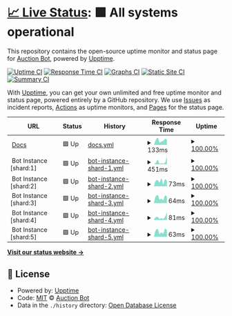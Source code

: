 # [📈 Live Status](https://Auction-Bot.github.io/status): <!--live status--> **🟩 All systems operational**

This repository contains the open-source uptime monitor and status page for [Auction Bot](https://Auction-Bot.github.io/status), powered by [Upptime](https://github.com/upptime/upptime).

[![Uptime CI](https://github.com/Auction-Bot/status/workflows/Uptime%20CI/badge.svg)](https://github.com/Auction-Bot/status/actions?query=workflow%3A%22Uptime+CI%22)
[![Response Time CI](https://github.com/Auction-Bot/status/workflows/Response%20Time%20CI/badge.svg)](https://github.com/Auction-Bot/status/actions?query=workflow%3A%22Response+Time+CI%22)
[![Graphs CI](https://github.com/Auction-Bot/status/workflows/Graphs%20CI/badge.svg)](https://github.com/Auction-Bot/status/actions?query=workflow%3A%22Graphs+CI%22)
[![Static Site CI](https://github.com/Auction-Bot/status/workflows/Static%20Site%20CI/badge.svg)](https://github.com/Auction-Bot/status/actions?query=workflow%3A%22Static+Site+CI%22)
[![Summary CI](https://github.com/Auction-Bot/status/workflows/Summary%20CI/badge.svg)](https://github.com/Auction-Bot/status/actions?query=workflow%3A%22Summary+CI%22)

With [Upptime](https://upptime.js.org), you can get your own unlimited and free uptime monitor and status page, powered entirely by a GitHub repository. We use [Issues](https://github.com/Auction-Bot/status/issues) as incident reports, [Actions](https://github.com/Auction-Bot/status/actions) as uptime monitors, and [Pages](https://Auction-Bot.github.io/status) for the status page.

<!--start: status pages-->
<!-- This summary is generated by Upptime (https://github.com/upptime/upptime) -->
<!-- Do not edit this manually, your changes will be overwritten -->
<!-- prettier-ignore -->
| URL | Status | History | Response Time | Uptime |
| --- | ------ | ------- | ------------- | ------ |
| <img alt="" src="https://raw.githubusercontent.com/Auction-Bot/docs/master/Homepage/wwwroot/favicon.svg" height="13"> [Docs](https://auction-bot.github.io/docs/) | 🟩 Up | [docs.yml](https://github.com/Auction-Bot/status/commits/HEAD/history/docs.yml) | <details><summary><img alt="Response time graph" src="./graphs/docs/response-time-week.png" height="20"> 133ms</summary><br><a href="https://Auction-Bot.github.io/status/history/docs"><img alt="Response time 87" src="https://img.shields.io/endpoint?url=https%3A%2F%2Fraw.githubusercontent.com%2FAuction-Bot%2Fstatus%2FHEAD%2Fapi%2Fdocs%2Fresponse-time.json"></a><br><a href="https://Auction-Bot.github.io/status/history/docs"><img alt="24-hour response time 147" src="https://img.shields.io/endpoint?url=https%3A%2F%2Fraw.githubusercontent.com%2FAuction-Bot%2Fstatus%2FHEAD%2Fapi%2Fdocs%2Fresponse-time-day.json"></a><br><a href="https://Auction-Bot.github.io/status/history/docs"><img alt="7-day response time 133" src="https://img.shields.io/endpoint?url=https%3A%2F%2Fraw.githubusercontent.com%2FAuction-Bot%2Fstatus%2FHEAD%2Fapi%2Fdocs%2Fresponse-time-week.json"></a><br><a href="https://Auction-Bot.github.io/status/history/docs"><img alt="30-day response time 107" src="https://img.shields.io/endpoint?url=https%3A%2F%2Fraw.githubusercontent.com%2FAuction-Bot%2Fstatus%2FHEAD%2Fapi%2Fdocs%2Fresponse-time-month.json"></a><br><a href="https://Auction-Bot.github.io/status/history/docs"><img alt="1-year response time 90" src="https://img.shields.io/endpoint?url=https%3A%2F%2Fraw.githubusercontent.com%2FAuction-Bot%2Fstatus%2FHEAD%2Fapi%2Fdocs%2Fresponse-time-year.json"></a></details> | <details><summary><a href="https://Auction-Bot.github.io/status/history/docs">100.00%</a></summary><a href="https://Auction-Bot.github.io/status/history/docs"><img alt="All-time uptime 100.00%" src="https://img.shields.io/endpoint?url=https%3A%2F%2Fraw.githubusercontent.com%2FAuction-Bot%2Fstatus%2FHEAD%2Fapi%2Fdocs%2Fuptime.json"></a><br><a href="https://Auction-Bot.github.io/status/history/docs"><img alt="24-hour uptime 100.00%" src="https://img.shields.io/endpoint?url=https%3A%2F%2Fraw.githubusercontent.com%2FAuction-Bot%2Fstatus%2FHEAD%2Fapi%2Fdocs%2Fuptime-day.json"></a><br><a href="https://Auction-Bot.github.io/status/history/docs"><img alt="7-day uptime 100.00%" src="https://img.shields.io/endpoint?url=https%3A%2F%2Fraw.githubusercontent.com%2FAuction-Bot%2Fstatus%2FHEAD%2Fapi%2Fdocs%2Fuptime-week.json"></a><br><a href="https://Auction-Bot.github.io/status/history/docs"><img alt="30-day uptime 100.00%" src="https://img.shields.io/endpoint?url=https%3A%2F%2Fraw.githubusercontent.com%2FAuction-Bot%2Fstatus%2FHEAD%2Fapi%2Fdocs%2Fuptime-month.json"></a><br><a href="https://Auction-Bot.github.io/status/history/docs"><img alt="1-year uptime 100.00%" src="https://img.shields.io/endpoint?url=https%3A%2F%2Fraw.githubusercontent.com%2FAuction-Bot%2Fstatus%2FHEAD%2Fapi%2Fdocs%2Fuptime-year.json"></a></details>
| <img alt="" src="https://icons.duckduckgo.com/ip3/null.ico" height="13"> Bot Instance [shard:1] | 🟩 Up | [bot-instance-shard-1.yml](https://github.com/Auction-Bot/status/commits/HEAD/history/bot-instance-shard-1.yml) | <details><summary><img alt="Response time graph" src="./graphs/bot-instance-shard-1/response-time-week.png" height="20"> 451ms</summary><br><a href="https://Auction-Bot.github.io/status/history/bot-instance-shard-1"><img alt="Response time 170" src="https://img.shields.io/endpoint?url=https%3A%2F%2Fraw.githubusercontent.com%2FAuction-Bot%2Fstatus%2FHEAD%2Fapi%2Fbot-instance-shard-1%2Fresponse-time.json"></a><br><a href="https://Auction-Bot.github.io/status/history/bot-instance-shard-1"><img alt="24-hour response time 1406" src="https://img.shields.io/endpoint?url=https%3A%2F%2Fraw.githubusercontent.com%2FAuction-Bot%2Fstatus%2FHEAD%2Fapi%2Fbot-instance-shard-1%2Fresponse-time-day.json"></a><br><a href="https://Auction-Bot.github.io/status/history/bot-instance-shard-1"><img alt="7-day response time 451" src="https://img.shields.io/endpoint?url=https%3A%2F%2Fraw.githubusercontent.com%2FAuction-Bot%2Fstatus%2FHEAD%2Fapi%2Fbot-instance-shard-1%2Fresponse-time-week.json"></a><br><a href="https://Auction-Bot.github.io/status/history/bot-instance-shard-1"><img alt="30-day response time 231" src="https://img.shields.io/endpoint?url=https%3A%2F%2Fraw.githubusercontent.com%2FAuction-Bot%2Fstatus%2FHEAD%2Fapi%2Fbot-instance-shard-1%2Fresponse-time-month.json"></a><br><a href="https://Auction-Bot.github.io/status/history/bot-instance-shard-1"><img alt="1-year response time 169" src="https://img.shields.io/endpoint?url=https%3A%2F%2Fraw.githubusercontent.com%2FAuction-Bot%2Fstatus%2FHEAD%2Fapi%2Fbot-instance-shard-1%2Fresponse-time-year.json"></a></details> | <details><summary><a href="https://Auction-Bot.github.io/status/history/bot-instance-shard-1">100.00%</a></summary><a href="https://Auction-Bot.github.io/status/history/bot-instance-shard-1"><img alt="All-time uptime 100.00%" src="https://img.shields.io/endpoint?url=https%3A%2F%2Fraw.githubusercontent.com%2FAuction-Bot%2Fstatus%2FHEAD%2Fapi%2Fbot-instance-shard-1%2Fuptime.json"></a><br><a href="https://Auction-Bot.github.io/status/history/bot-instance-shard-1"><img alt="24-hour uptime 100.00%" src="https://img.shields.io/endpoint?url=https%3A%2F%2Fraw.githubusercontent.com%2FAuction-Bot%2Fstatus%2FHEAD%2Fapi%2Fbot-instance-shard-1%2Fuptime-day.json"></a><br><a href="https://Auction-Bot.github.io/status/history/bot-instance-shard-1"><img alt="7-day uptime 100.00%" src="https://img.shields.io/endpoint?url=https%3A%2F%2Fraw.githubusercontent.com%2FAuction-Bot%2Fstatus%2FHEAD%2Fapi%2Fbot-instance-shard-1%2Fuptime-week.json"></a><br><a href="https://Auction-Bot.github.io/status/history/bot-instance-shard-1"><img alt="30-day uptime 100.00%" src="https://img.shields.io/endpoint?url=https%3A%2F%2Fraw.githubusercontent.com%2FAuction-Bot%2Fstatus%2FHEAD%2Fapi%2Fbot-instance-shard-1%2Fuptime-month.json"></a><br><a href="https://Auction-Bot.github.io/status/history/bot-instance-shard-1"><img alt="1-year uptime 100.00%" src="https://img.shields.io/endpoint?url=https%3A%2F%2Fraw.githubusercontent.com%2FAuction-Bot%2Fstatus%2FHEAD%2Fapi%2Fbot-instance-shard-1%2Fuptime-year.json"></a></details>
| <img alt="" src="https://icons.duckduckgo.com/ip3/null.ico" height="13"> Bot Instance [shard:2] | 🟩 Up | [bot-instance-shard-2.yml](https://github.com/Auction-Bot/status/commits/HEAD/history/bot-instance-shard-2.yml) | <details><summary><img alt="Response time graph" src="./graphs/bot-instance-shard-2/response-time-week.png" height="20"> 73ms</summary><br><a href="https://Auction-Bot.github.io/status/history/bot-instance-shard-2"><img alt="Response time 46" src="https://img.shields.io/endpoint?url=https%3A%2F%2Fraw.githubusercontent.com%2FAuction-Bot%2Fstatus%2FHEAD%2Fapi%2Fbot-instance-shard-2%2Fresponse-time.json"></a><br><a href="https://Auction-Bot.github.io/status/history/bot-instance-shard-2"><img alt="24-hour response time 73" src="https://img.shields.io/endpoint?url=https%3A%2F%2Fraw.githubusercontent.com%2FAuction-Bot%2Fstatus%2FHEAD%2Fapi%2Fbot-instance-shard-2%2Fresponse-time-day.json"></a><br><a href="https://Auction-Bot.github.io/status/history/bot-instance-shard-2"><img alt="7-day response time 73" src="https://img.shields.io/endpoint?url=https%3A%2F%2Fraw.githubusercontent.com%2FAuction-Bot%2Fstatus%2FHEAD%2Fapi%2Fbot-instance-shard-2%2Fresponse-time-week.json"></a><br><a href="https://Auction-Bot.github.io/status/history/bot-instance-shard-2"><img alt="30-day response time 50" src="https://img.shields.io/endpoint?url=https%3A%2F%2Fraw.githubusercontent.com%2FAuction-Bot%2Fstatus%2FHEAD%2Fapi%2Fbot-instance-shard-2%2Fresponse-time-month.json"></a><br><a href="https://Auction-Bot.github.io/status/history/bot-instance-shard-2"><img alt="1-year response time 46" src="https://img.shields.io/endpoint?url=https%3A%2F%2Fraw.githubusercontent.com%2FAuction-Bot%2Fstatus%2FHEAD%2Fapi%2Fbot-instance-shard-2%2Fresponse-time-year.json"></a></details> | <details><summary><a href="https://Auction-Bot.github.io/status/history/bot-instance-shard-2">100.00%</a></summary><a href="https://Auction-Bot.github.io/status/history/bot-instance-shard-2"><img alt="All-time uptime 100.00%" src="https://img.shields.io/endpoint?url=https%3A%2F%2Fraw.githubusercontent.com%2FAuction-Bot%2Fstatus%2FHEAD%2Fapi%2Fbot-instance-shard-2%2Fuptime.json"></a><br><a href="https://Auction-Bot.github.io/status/history/bot-instance-shard-2"><img alt="24-hour uptime 100.00%" src="https://img.shields.io/endpoint?url=https%3A%2F%2Fraw.githubusercontent.com%2FAuction-Bot%2Fstatus%2FHEAD%2Fapi%2Fbot-instance-shard-2%2Fuptime-day.json"></a><br><a href="https://Auction-Bot.github.io/status/history/bot-instance-shard-2"><img alt="7-day uptime 100.00%" src="https://img.shields.io/endpoint?url=https%3A%2F%2Fraw.githubusercontent.com%2FAuction-Bot%2Fstatus%2FHEAD%2Fapi%2Fbot-instance-shard-2%2Fuptime-week.json"></a><br><a href="https://Auction-Bot.github.io/status/history/bot-instance-shard-2"><img alt="30-day uptime 100.00%" src="https://img.shields.io/endpoint?url=https%3A%2F%2Fraw.githubusercontent.com%2FAuction-Bot%2Fstatus%2FHEAD%2Fapi%2Fbot-instance-shard-2%2Fuptime-month.json"></a><br><a href="https://Auction-Bot.github.io/status/history/bot-instance-shard-2"><img alt="1-year uptime 100.00%" src="https://img.shields.io/endpoint?url=https%3A%2F%2Fraw.githubusercontent.com%2FAuction-Bot%2Fstatus%2FHEAD%2Fapi%2Fbot-instance-shard-2%2Fuptime-year.json"></a></details>
| <img alt="" src="https://icons.duckduckgo.com/ip3/null.ico" height="13"> Bot Instance [shard:3] | 🟩 Up | [bot-instance-shard-3.yml](https://github.com/Auction-Bot/status/commits/HEAD/history/bot-instance-shard-3.yml) | <details><summary><img alt="Response time graph" src="./graphs/bot-instance-shard-3/response-time-week.png" height="20"> 64ms</summary><br><a href="https://Auction-Bot.github.io/status/history/bot-instance-shard-3"><img alt="Response time 46" src="https://img.shields.io/endpoint?url=https%3A%2F%2Fraw.githubusercontent.com%2FAuction-Bot%2Fstatus%2FHEAD%2Fapi%2Fbot-instance-shard-3%2Fresponse-time.json"></a><br><a href="https://Auction-Bot.github.io/status/history/bot-instance-shard-3"><img alt="24-hour response time 74" src="https://img.shields.io/endpoint?url=https%3A%2F%2Fraw.githubusercontent.com%2FAuction-Bot%2Fstatus%2FHEAD%2Fapi%2Fbot-instance-shard-3%2Fresponse-time-day.json"></a><br><a href="https://Auction-Bot.github.io/status/history/bot-instance-shard-3"><img alt="7-day response time 64" src="https://img.shields.io/endpoint?url=https%3A%2F%2Fraw.githubusercontent.com%2FAuction-Bot%2Fstatus%2FHEAD%2Fapi%2Fbot-instance-shard-3%2Fresponse-time-week.json"></a><br><a href="https://Auction-Bot.github.io/status/history/bot-instance-shard-3"><img alt="30-day response time 50" src="https://img.shields.io/endpoint?url=https%3A%2F%2Fraw.githubusercontent.com%2FAuction-Bot%2Fstatus%2FHEAD%2Fapi%2Fbot-instance-shard-3%2Fresponse-time-month.json"></a><br><a href="https://Auction-Bot.github.io/status/history/bot-instance-shard-3"><img alt="1-year response time 45" src="https://img.shields.io/endpoint?url=https%3A%2F%2Fraw.githubusercontent.com%2FAuction-Bot%2Fstatus%2FHEAD%2Fapi%2Fbot-instance-shard-3%2Fresponse-time-year.json"></a></details> | <details><summary><a href="https://Auction-Bot.github.io/status/history/bot-instance-shard-3">100.00%</a></summary><a href="https://Auction-Bot.github.io/status/history/bot-instance-shard-3"><img alt="All-time uptime 100.00%" src="https://img.shields.io/endpoint?url=https%3A%2F%2Fraw.githubusercontent.com%2FAuction-Bot%2Fstatus%2FHEAD%2Fapi%2Fbot-instance-shard-3%2Fuptime.json"></a><br><a href="https://Auction-Bot.github.io/status/history/bot-instance-shard-3"><img alt="24-hour uptime 100.00%" src="https://img.shields.io/endpoint?url=https%3A%2F%2Fraw.githubusercontent.com%2FAuction-Bot%2Fstatus%2FHEAD%2Fapi%2Fbot-instance-shard-3%2Fuptime-day.json"></a><br><a href="https://Auction-Bot.github.io/status/history/bot-instance-shard-3"><img alt="7-day uptime 100.00%" src="https://img.shields.io/endpoint?url=https%3A%2F%2Fraw.githubusercontent.com%2FAuction-Bot%2Fstatus%2FHEAD%2Fapi%2Fbot-instance-shard-3%2Fuptime-week.json"></a><br><a href="https://Auction-Bot.github.io/status/history/bot-instance-shard-3"><img alt="30-day uptime 100.00%" src="https://img.shields.io/endpoint?url=https%3A%2F%2Fraw.githubusercontent.com%2FAuction-Bot%2Fstatus%2FHEAD%2Fapi%2Fbot-instance-shard-3%2Fuptime-month.json"></a><br><a href="https://Auction-Bot.github.io/status/history/bot-instance-shard-3"><img alt="1-year uptime 100.00%" src="https://img.shields.io/endpoint?url=https%3A%2F%2Fraw.githubusercontent.com%2FAuction-Bot%2Fstatus%2FHEAD%2Fapi%2Fbot-instance-shard-3%2Fuptime-year.json"></a></details>
| <img alt="" src="https://icons.duckduckgo.com/ip3/null.ico" height="13"> Bot Instance [shard:4] | 🟩 Up | [bot-instance-shard-4.yml](https://github.com/Auction-Bot/status/commits/HEAD/history/bot-instance-shard-4.yml) | <details><summary><img alt="Response time graph" src="./graphs/bot-instance-shard-4/response-time-week.png" height="20"> 81ms</summary><br><a href="https://Auction-Bot.github.io/status/history/bot-instance-shard-4"><img alt="Response time 45" src="https://img.shields.io/endpoint?url=https%3A%2F%2Fraw.githubusercontent.com%2FAuction-Bot%2Fstatus%2FHEAD%2Fapi%2Fbot-instance-shard-4%2Fresponse-time.json"></a><br><a href="https://Auction-Bot.github.io/status/history/bot-instance-shard-4"><img alt="24-hour response time 216" src="https://img.shields.io/endpoint?url=https%3A%2F%2Fraw.githubusercontent.com%2FAuction-Bot%2Fstatus%2FHEAD%2Fapi%2Fbot-instance-shard-4%2Fresponse-time-day.json"></a><br><a href="https://Auction-Bot.github.io/status/history/bot-instance-shard-4"><img alt="7-day response time 81" src="https://img.shields.io/endpoint?url=https%3A%2F%2Fraw.githubusercontent.com%2FAuction-Bot%2Fstatus%2FHEAD%2Fapi%2Fbot-instance-shard-4%2Fresponse-time-week.json"></a><br><a href="https://Auction-Bot.github.io/status/history/bot-instance-shard-4"><img alt="30-day response time 52" src="https://img.shields.io/endpoint?url=https%3A%2F%2Fraw.githubusercontent.com%2FAuction-Bot%2Fstatus%2FHEAD%2Fapi%2Fbot-instance-shard-4%2Fresponse-time-month.json"></a><br><a href="https://Auction-Bot.github.io/status/history/bot-instance-shard-4"><img alt="1-year response time 45" src="https://img.shields.io/endpoint?url=https%3A%2F%2Fraw.githubusercontent.com%2FAuction-Bot%2Fstatus%2FHEAD%2Fapi%2Fbot-instance-shard-4%2Fresponse-time-year.json"></a></details> | <details><summary><a href="https://Auction-Bot.github.io/status/history/bot-instance-shard-4">100.00%</a></summary><a href="https://Auction-Bot.github.io/status/history/bot-instance-shard-4"><img alt="All-time uptime 99.99%" src="https://img.shields.io/endpoint?url=https%3A%2F%2Fraw.githubusercontent.com%2FAuction-Bot%2Fstatus%2FHEAD%2Fapi%2Fbot-instance-shard-4%2Fuptime.json"></a><br><a href="https://Auction-Bot.github.io/status/history/bot-instance-shard-4"><img alt="24-hour uptime 100.00%" src="https://img.shields.io/endpoint?url=https%3A%2F%2Fraw.githubusercontent.com%2FAuction-Bot%2Fstatus%2FHEAD%2Fapi%2Fbot-instance-shard-4%2Fuptime-day.json"></a><br><a href="https://Auction-Bot.github.io/status/history/bot-instance-shard-4"><img alt="7-day uptime 100.00%" src="https://img.shields.io/endpoint?url=https%3A%2F%2Fraw.githubusercontent.com%2FAuction-Bot%2Fstatus%2FHEAD%2Fapi%2Fbot-instance-shard-4%2Fuptime-week.json"></a><br><a href="https://Auction-Bot.github.io/status/history/bot-instance-shard-4"><img alt="30-day uptime 100.00%" src="https://img.shields.io/endpoint?url=https%3A%2F%2Fraw.githubusercontent.com%2FAuction-Bot%2Fstatus%2FHEAD%2Fapi%2Fbot-instance-shard-4%2Fuptime-month.json"></a><br><a href="https://Auction-Bot.github.io/status/history/bot-instance-shard-4"><img alt="1-year uptime 99.98%" src="https://img.shields.io/endpoint?url=https%3A%2F%2Fraw.githubusercontent.com%2FAuction-Bot%2Fstatus%2FHEAD%2Fapi%2Fbot-instance-shard-4%2Fuptime-year.json"></a></details>
| <img alt="" src="https://icons.duckduckgo.com/ip3/null.ico" height="13"> Bot Instance [shard:5] | 🟩 Up | [bot-instance-shard-5.yml](https://github.com/Auction-Bot/status/commits/HEAD/history/bot-instance-shard-5.yml) | <details><summary><img alt="Response time graph" src="./graphs/bot-instance-shard-5/response-time-week.png" height="20"> 63ms</summary><br><a href="https://Auction-Bot.github.io/status/history/bot-instance-shard-5"><img alt="Response time 45" src="https://img.shields.io/endpoint?url=https%3A%2F%2Fraw.githubusercontent.com%2FAuction-Bot%2Fstatus%2FHEAD%2Fapi%2Fbot-instance-shard-5%2Fresponse-time.json"></a><br><a href="https://Auction-Bot.github.io/status/history/bot-instance-shard-5"><img alt="24-hour response time 75" src="https://img.shields.io/endpoint?url=https%3A%2F%2Fraw.githubusercontent.com%2FAuction-Bot%2Fstatus%2FHEAD%2Fapi%2Fbot-instance-shard-5%2Fresponse-time-day.json"></a><br><a href="https://Auction-Bot.github.io/status/history/bot-instance-shard-5"><img alt="7-day response time 63" src="https://img.shields.io/endpoint?url=https%3A%2F%2Fraw.githubusercontent.com%2FAuction-Bot%2Fstatus%2FHEAD%2Fapi%2Fbot-instance-shard-5%2Fresponse-time-week.json"></a><br><a href="https://Auction-Bot.github.io/status/history/bot-instance-shard-5"><img alt="30-day response time 48" src="https://img.shields.io/endpoint?url=https%3A%2F%2Fraw.githubusercontent.com%2FAuction-Bot%2Fstatus%2FHEAD%2Fapi%2Fbot-instance-shard-5%2Fresponse-time-month.json"></a><br><a href="https://Auction-Bot.github.io/status/history/bot-instance-shard-5"><img alt="1-year response time 45" src="https://img.shields.io/endpoint?url=https%3A%2F%2Fraw.githubusercontent.com%2FAuction-Bot%2Fstatus%2FHEAD%2Fapi%2Fbot-instance-shard-5%2Fresponse-time-year.json"></a></details> | <details><summary><a href="https://Auction-Bot.github.io/status/history/bot-instance-shard-5">100.00%</a></summary><a href="https://Auction-Bot.github.io/status/history/bot-instance-shard-5"><img alt="All-time uptime 100.00%" src="https://img.shields.io/endpoint?url=https%3A%2F%2Fraw.githubusercontent.com%2FAuction-Bot%2Fstatus%2FHEAD%2Fapi%2Fbot-instance-shard-5%2Fuptime.json"></a><br><a href="https://Auction-Bot.github.io/status/history/bot-instance-shard-5"><img alt="24-hour uptime 100.00%" src="https://img.shields.io/endpoint?url=https%3A%2F%2Fraw.githubusercontent.com%2FAuction-Bot%2Fstatus%2FHEAD%2Fapi%2Fbot-instance-shard-5%2Fuptime-day.json"></a><br><a href="https://Auction-Bot.github.io/status/history/bot-instance-shard-5"><img alt="7-day uptime 100.00%" src="https://img.shields.io/endpoint?url=https%3A%2F%2Fraw.githubusercontent.com%2FAuction-Bot%2Fstatus%2FHEAD%2Fapi%2Fbot-instance-shard-5%2Fuptime-week.json"></a><br><a href="https://Auction-Bot.github.io/status/history/bot-instance-shard-5"><img alt="30-day uptime 100.00%" src="https://img.shields.io/endpoint?url=https%3A%2F%2Fraw.githubusercontent.com%2FAuction-Bot%2Fstatus%2FHEAD%2Fapi%2Fbot-instance-shard-5%2Fuptime-month.json"></a><br><a href="https://Auction-Bot.github.io/status/history/bot-instance-shard-5"><img alt="1-year uptime 100.00%" src="https://img.shields.io/endpoint?url=https%3A%2F%2Fraw.githubusercontent.com%2FAuction-Bot%2Fstatus%2FHEAD%2Fapi%2Fbot-instance-shard-5%2Fuptime-year.json"></a></details>

<!--end: status pages-->

[**Visit our status website →**](https://Auction-Bot.github.io/status)

## 📄 License

- Powered by: [Upptime](https://github.com/upptime/upptime)
- Code: [MIT](./LICENSE) © [Auction Bot](https://Auction-Bot.github.io/status)
- Data in the `./history` directory: [Open Database License](https://opendatacommons.org/licenses/odbl/1-0/)
